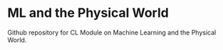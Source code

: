 # ML and the Physical World 


Github repository for CL Module on Machine Learning and the Physical World.
